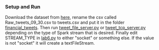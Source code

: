 ### Setup and Run
Download the dataset from <a href=https://www.kaggle.com/dominikgulacsy/twitter-investor-sentiment-analysis-dataset>here</a>, rename the csv called Raw_tweets_09_30.csv to tweets.csv and put it in the folder [financial_tweets](financial_tweets/). Then run [tweet_file_server.py](tweet_file_server.py) or [tweet_tcp_server.py](tweet_tcp_server.py) depending on the type of Spark stream that is desired. Finally edit STREAM_TYPE in [lab6.py](lab6.py) to either "socket" or something else. If the value is not "socket" it will create a textFileStream. 

